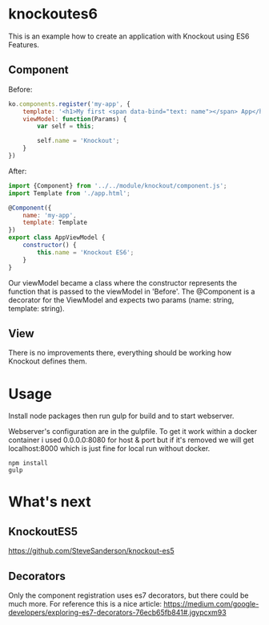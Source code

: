 # knockoutes6
This is an example how to create an application with Knockout using ES6 Features.

## Component

Before:

```javascript
ko.components.register('my-app', {
    template: '<h1>My first <span data-bind="text: name"></span> App</h1>',
    viewModel: function(Params) {
        var self = this;

        self.name = 'Knockout';
    }
})
```

After:

```javascript
import {Component} from '../../module/knockout/component.js';
import Template from './app.html';

@Component({
    name: 'my-app',
    template: Template
})
export class AppViewModel {
    constructor() {
        this.name = 'Knockout ES6';
    }
}
```

Our viewModel became a class where the constructor represents the function that is passed to the viewModel in 'Before'.
The @Component is a decorator for the ViewModel and expects two params (name: string, template: string).

## View

There is no improvements there, everything should be working how Knockout defines them.

# Usage

Install node packages then run gulp for build and to start webserver.

Webserver's configuration are in the gulpfile. To get it work within a docker container i used 0.0.0.0:8080 for host & port but if it's removed we will get localhost:8000 which is just fine for local run without docker.

```
npm install
gulp
```

# What's next

## KnockoutES5

https://github.com/SteveSanderson/knockout-es5

## Decorators

Only the component registration uses es7 decorators, but there could be much more. For reference this is a nice article: https://medium.com/google-developers/exploring-es7-decorators-76ecb65fb841#.jgypcxm93